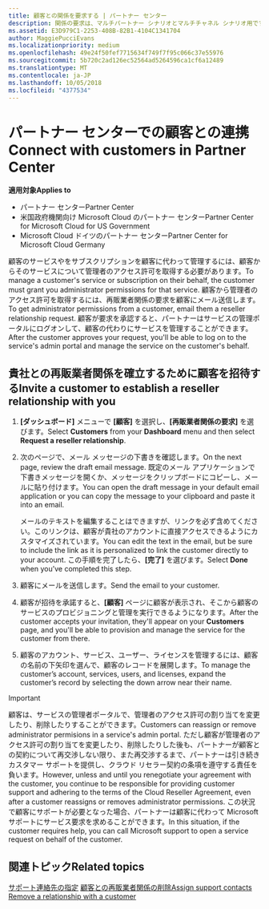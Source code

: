 ```yaml
---
title: 顧客との関係を要求する | パートナー センター
description: 関係の要求は、マルチパートナー シナリオとマルチチャネル シナリオ用です。 また、パートナーの代理管理者特権が顧客によって削除され、パートナーがプロビジョニングやサポートを提供するために、管理者特権を復元する必要がある場合にも使用できます。
ms.assetid: E3D979C1-2253-408B-82B1-4104C1341704
author: MaggiePucciEvans
ms.localizationpriority: medium
ms.openlocfilehash: 49e24f50fef7715634f749f7f95c066c37e55976
ms.sourcegitcommit: 5b720c2ad126ec52564ad5264596ca1cf6a12489
ms.translationtype: MT
ms.contentlocale: ja-JP
ms.lasthandoff: 10/05/2018
ms.locfileid: "4377534"
---
```

# <a name="connect-with-customers-in-partner-center"></a><span data-ttu-id="1d3a4-104">パートナー センターでの顧客との連携</span><span class="sxs-lookup"><span data-stu-id="1d3a4-104">Connect with customers in Partner Center</span></span>

**<span data-ttu-id="1d3a4-105">適用対象</span><span class="sxs-lookup"><span data-stu-id="1d3a4-105">Applies to</span></span>**

-  <span data-ttu-id="1d3a4-106">パートナー センター</span><span class="sxs-lookup"><span data-stu-id="1d3a4-106">Partner Center</span></span>
-  <span data-ttu-id="1d3a4-107">米国政府機関向け Microsoft Cloud のパートナー センター</span><span class="sxs-lookup"><span data-stu-id="1d3a4-107">Partner Center for Microsoft Cloud for US Government</span></span>
-  <span data-ttu-id="1d3a4-108">Microsoft Cloud ドイツのパートナー センター</span><span class="sxs-lookup"><span data-stu-id="1d3a4-108">Partner Center for Microsoft Cloud Germany</span></span>

<span data-ttu-id="1d3a4-109">顧客のサービスやをサブスクリプションを顧客に代わって管理するには、顧客からそのサービスについて管理者のアクセス許可を取得する必要があります。</span><span class="sxs-lookup"><span data-stu-id="1d3a4-109">To manage a customer's service or subscription on their behalf, the customer must grant you administrator permissions for that service.</span></span> <span data-ttu-id="1d3a4-110">顧客から管理者のアクセス許可を取得するには、再販業者関係の要求を顧客にメール送信します。</span><span class="sxs-lookup"><span data-stu-id="1d3a4-110">To get administrator permissions from a customer, email them a reseller relationship request.</span></span> <span data-ttu-id="1d3a4-111">顧客が要求を承認すると、パートナーはサービスの管理ポータルにログオンして、顧客の代わりにサービスを管理することができます。</span><span class="sxs-lookup"><span data-stu-id="1d3a4-111">After the customer approves your request, you'll be able to log on to the service's admin portal and manage the service on the customer's behalf.</span></span> 

## <a name="invite-a-customer-to-establish-a-reseller-relationship-with-you"></a><span data-ttu-id="1d3a4-112">貴社との再販業者関係を確立するために顧客を招待する</span><span class="sxs-lookup"><span data-stu-id="1d3a4-112">Invite a customer to establish a reseller relationship with you</span></span>

1.  <span data-ttu-id="1d3a4-113">**[ダッシュボード]** メニューで **[顧客]** を選択し、**[再販業者関係の要求]** を選びます。</span><span class="sxs-lookup"><span data-stu-id="1d3a4-113">Select **Customers** from your **Dashboard** menu and then select **Request a reseller relationship**.</span></span>

2.  <span data-ttu-id="1d3a4-114">次のページで、メール メッセージの下書きを確認します。</span><span class="sxs-lookup"><span data-stu-id="1d3a4-114">On the next page, review the draft email message.</span></span> <span data-ttu-id="1d3a4-115">既定のメール アプリケーションで下書きメッセージを開くか、メッセージをクリップボードにコピーし、メールに貼り付けます。</span><span class="sxs-lookup"><span data-stu-id="1d3a4-115">You can open the draft message in your default email application or you can copy the message to your clipboard and paste it into an email.</span></span> 

    <span data-ttu-id="1d3a4-116">メールのテキストを編集することはできますが、リンクを必ず含めてください。このリンクは、顧客が貴社のアカウントに直接アクセスできるようにカスタマイズされています。</span><span class="sxs-lookup"><span data-stu-id="1d3a4-116">You can edit the text in the email, but be sure to include the link as it is personalized to link the customer directly to your account.</span></span> <span data-ttu-id="1d3a4-117">この手順を完了したら、**[完了]** を選びます。</span><span class="sxs-lookup"><span data-stu-id="1d3a4-117">Select **Done** when you’ve completed this step.</span></span>

3.  <span data-ttu-id="1d3a4-118">顧客にメールを送信します。</span><span class="sxs-lookup"><span data-stu-id="1d3a4-118">Send the email to your customer.</span></span>

4.  <span data-ttu-id="1d3a4-119">顧客が招待を承諾すると、**[顧客]** ページに顧客が表示され、そこから顧客のサービスのプロビジョニングと管理を実行できるようになります。</span><span class="sxs-lookup"><span data-stu-id="1d3a4-119">After the customer accepts your invitation, they'll appear on your **Customers** page, and you'll be able to provision and manage the service for the customer from there.</span></span>

 
5.  <span data-ttu-id="1d3a4-120">顧客のアカウント、サービス、ユーザー、ライセンスを管理するには、顧客の名前の下矢印を選んで、顧客のレコードを展開します。</span><span class="sxs-lookup"><span data-stu-id="1d3a4-120">To manage the customer’s account, services, users, and licenses, expand the customer’s record by selecting the down arrow near their name.</span></span>


> [!IMPORTANT]  
> <span data-ttu-id="1d3a4-121">顧客は、サービスの管理者ポータルで、管理者のアクセス許可の割り当てを変更したり、削除したりすることができます。</span><span class="sxs-lookup"><span data-stu-id="1d3a4-121">Customers can reassign or remove administrator permisions in a service's admin portal.</span></span> <span data-ttu-id="1d3a4-122">ただし顧客が管理者のアクセス許可の割り当てを変更したり、削除したりした後も、パートナーが顧客との契約について再交渉しない限り、また再交渉するまで、パートナーは引き続きカスタマー サポートを提供し、クラウド リセラー契約の条項を遵守する責任を負います。</span><span class="sxs-lookup"><span data-stu-id="1d3a4-122">However, unless and until you renegotiate your agreement with the customer, you continue to be responsible for providing customer support and adhering to the terms of the Cloud Reseller Agreement, even after a customer reassigns or removes administrator permissions.</span></span> <span data-ttu-id="1d3a4-123">この状況で顧客にサポートが必要となった場合、パートナーは顧客に代わって Microsoft サポートにサービス要求を求めることができます。</span><span class="sxs-lookup"><span data-stu-id="1d3a4-123">In this situation, if the customer requires help, you can call Microsoft support to open a service request on behalf of the customer.</span></span>

## <a name="related-topics"></a><span data-ttu-id="1d3a4-124">関連トピック</span><span class="sxs-lookup"><span data-stu-id="1d3a4-124">Related topics</span></span>

<span data-ttu-id="1d3a4-125">[サポート連絡先の指定](assign-support-contacts.md)
[顧客との再販業者関係の削除](remove-a-relationship.md)</span><span class="sxs-lookup"><span data-stu-id="1d3a4-125">[Assign support contacts](assign-support-contacts.md)
[Remove a relationship with a customer](remove-a-relationship.md)</span></span>